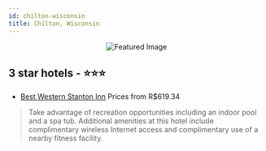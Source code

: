 ```yaml
---
id: chilton-wisconsin
title: Chilton, Wisconsin
---
```


<center><img src="https://i.travelapi.com/hotels/1000000/920000/911900/911819/0444ecf2_z.jpg" alt="Featured Image" /></center>


##  3 star hotels - ⭐️⭐️⭐️

-    [Best Western Stanton Inn](https://us.hurb.com/hotels/chilton/best-western-stanton-inn-JNP-JP234618?cmp=18055) Prices from R$619.34
   > Take advantage of recreation opportunities including an indoor pool and a spa tub. Additional amenities at this hotel include complimentary wireless Internet access and complimentary use of a nearby fitness facility.
